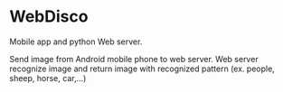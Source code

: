 # WebDisco

Mobile app and python Web server.

Send image from Android mobile phone to web server.
Web server recognize image and return image with recognized pattern (ex. people, sheep, horse, car,...)
